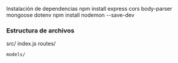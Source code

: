 Instalación de dependencias
npm install express cors body-parser mongoose dotenv
npm install nodemon --save-dev

### Estructura de archivos
src/
    index.js
    routes/

    models/


    